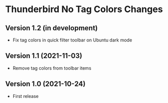 # Thunderbird No Tag Colors Changes

## Version 1.2 (in development)
- Fix tag colors in quick filter toolbar on Ubuntu dark mode

## Version 1.1 (2021-11-03)
- Remove tag colors from toolbar items

## Version 1.0 (2021-10-24)
- First release
